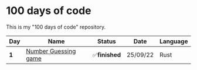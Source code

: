 # 100 days of code
This is my "100 days of code" repository.

|Day|Name|Status|Date|Language|
|---|----|------|----|--------|
|<b>1</b>|<a href="https://github.com/anthonyraf/100DaysOfCode/tree/main/Day-1">Number Guessing game</a>|✅<b>finished<b>|25/09/22|Rust|
